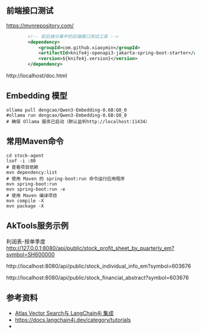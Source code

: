 
## 前端接口测试
https://mvnrepository.com/
~~~xml
        <!-- 前后端分离中的后端接口测试工具 -->
        <dependency>
            <groupId>com.github.xiaoymin</groupId>
            <artifactId>knife4j-openapi3-jakarta-spring-boot-starter</artifactId>
            <version>${knife4j.version}</version>
        </dependency>
~~~
http://localhost/doc.html


## Embedding 模型
~~~
ollama pull dengcao/Qwen3-Embedding-0.6B:Q8_0
#ollama run dengcao/Qwen3-Embedding-0.6B:Q8_0
# 确保 Ollama 服务已启动（默认监听http://localhost:11434）
~~~

## 常用Maven命令
~~~shell
cd stock-agent
lsof -i :80
# 查看项目依赖
mvn dependency:list
# 使用 Maven 的 spring-boot:run 命令运行应用程序
mvn spring-boot:run
mvn spring-boot:run -e
# 使用 Maven 编译项目
mvn compile -X
mvn package -X
~~~

## AkTools服务示例
利润表-按单季度
http://127.0.0.1:8080/api/public/stock_profit_sheet_by_quarterly_em?symbol=SH600000

http://localhost:8080/api/public/stock_individual_info_em?symbol=603676

http://localhost:8080/api/public/stock_financial_abstract?symbol=603676

## 参考资料
- [Atlas Vector Search与 LangChain4j 集成](https://www.mongodb.com/zh-cn/docs/atlas/ai-integrations/langchain4j/)
- https://docs.langchain4j.dev/category/tutorials
- 